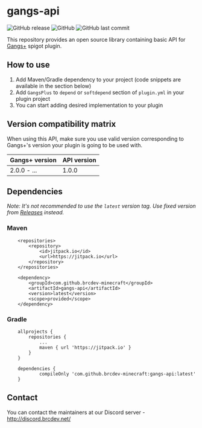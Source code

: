 # gangs-api

![GitHub release](https://img.shields.io/github/release/brcdev-minecraft/gangs-api)
![GitHub](https://img.shields.io/github/license/brcdev-minecraft/gangs-api)
![GitHub last commit](https://img.shields.io/github/last-commit/brcdev-minecraft/gangs-api)

This repository provides an open source library containing basic API
for [Gangs+](https://www.spigotmc.org/resources/gangs-1-8-1-19.2604/) spigot plugin.


## How to use

1. Add Maven/Gradle dependency to your project (code snippets are available in the section below)
2. Add `GangsPlus` to `depend` or `softdepend` section of `plugin.yml` in your plugin project
3. You can start adding desired implementation to your plugin

## Version compatibility matrix

When using this API, make sure you use valid version corresponding to Gangs+'s version your plugin is going to be used
with.

| Gangs+ version  | API version |
|-----------------| --- |
| 2.0.0 - ...     | 1.0.0


## Dependencies

_Note: It's not recommended to use the `latest` version tag. Use fixed version
from [Releases](https://github.com/brcdev-minecraft/gangs-api/releases) instead._

### Maven

```
	<repositories>
		<repository>
		    <id>jitpack.io</id>
		    <url>https://jitpack.io</url>
		</repository>
	</repositories>
```

```
	<dependency>
	    <groupId>com.github.brcdev-minecraft</groupId>
	    <artifactId>gangs-api</artifactId>
	    <version>latest</version>
	    <scope>provided</scope>
	</dependency>
```

### Gradle

```
	allprojects {
		repositories {
			...
			maven { url 'https://jitpack.io' }
		}
	}
```

```
	dependencies {
	        compileOnly 'com.github.brcdev-minecraft:gangs-api:latest'
	}
```

## Contact

You can contact the maintainers at our Discord server - http://discord.brcdev.net/
